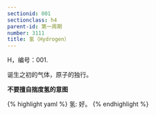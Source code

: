 ```yaml
---
sectionid: 001
sectionclass: h4
parent-id: 第一周期
number: 3111
title: 氢（Hydrogen）
---
```

H，编号：001.

诞生之初的气体，原子的独行。

**不要擅自揣度氢的意图**

{% highlight yaml %}
氢: 好。
{% endhighlight %}